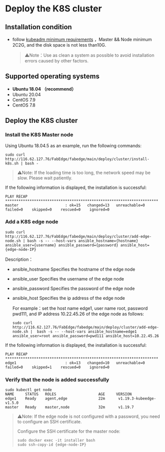 # Deploy the K8S cluster

## Installation condition

- follow [kubeadm minimum requirements](https://kubernetes.io/zh/docs/setup/production-environment/tools/kubeadm/install-kubeadm/#before-you-begin) ，Master && Node minimum 2C2G, and the disk space is not less than10G.

  > ⚠️Note：Use as clean a system as possible to avoid installation errors caused by other factors.  

## Supported operating systems

- **Ubuntu 18.04 （recommend）**
- Ubuntu 20.04
- CentOS 7.9 
- CentOS 7.8

## Deploy the K8S cluster  

### Install the K8S Master node

Using Ubuntu 18.04.5 as an example, run the following commands:  

```shell
sudo curl http://116.62.127.76/FabEdge/fabedge/main/deploy/cluster/install-k8s.sh | bash -
```

> ⚠️Note: If the loading time is too long, the network speed may be slow. Please wait patiently.

If the following information is displayed, the installation is successful:

```
PLAY RECAP *********************************************************************
master                     : ok=15   changed=13   unreachable=0    failed=0    skipped=0    rescued=0    ignored=0
```

### Add a K8S edge node

```shell
sudo curl http://116.62.127.76/FabEdge/fabedge/main/deploy/cluster/add-edge-node.sh | bash -s -- --host-vars ansible_hostname={hostname} ansible_user={username} ansible_password={password} ansible_host={edge-node-IP}
```

Description：

* ansible_hostname	 Specifies the hostname of the edge node

* ansible_user               Specifies the username of the edge node

* ansible_password      Specifies the password of the edge node

* ansible_host               Specifies the ip address of the edge node

  For example：set the host name edge1, user name root, password pwd111, and IP address 10.22.45.26 of the edge node as follows:  

  ```shell
  sudo curl http://116.62.127.76/FabEdge/fabedge/main/deploy/cluster/add-edge-node.sh |  bash -s -- --host-vars ansible_hostname=edge1 ansible_user=root ansible_password=pwd111 ansible_host=10.22.45.26
  ```

If the following information is displayed, the installation is successful:

```
PLAY RECAP *********************************************************************
edge1                      : ok=13   changed=10   unreachable=0    failed=0    skipped=1    rescued=0    ignored=0 
```

### Verify that the node is added successfully

```shell
sudo kubectl get node
NAME     STATUS   ROLES                   AGE     VERSION
edge1    Ready    agent,edge              22m      v1.19.3-kubeedge-v1.5.0
master   Ready    master,node             32m      v1.19.7    
```

> ⚠️Note: If the edge node is not configured with a password, you need to configure an SSH certificate. 
>
> Configure the SSH certificate for the master node:
>
> ```shell
> sudo docker exec -it installer bash
> sudo ssh-copy-id {edge-node-IP}
> ```

